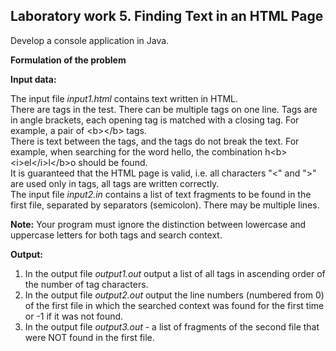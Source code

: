 ## Laboratory work 5. Finding Text in an HTML Page
 
Develop a console application in Java.
 
**Formulation of the problem**


**Input data:**

The input file *input1.html* contains text written in HTML.  
There are tags in the test. There can be multiple tags on one line. Tags are in angle brackets, each opening tag is matched with a closing tag. For example, a pair of \<b>\</b> tags.  
There is text between the tags, and the tags do not break the text. For example, when searching for the word hello, the combination h\<b>\<i>el\</i>l\</b>o should be found.  
It is guaranteed that the HTML page is valid, i.e. all characters "<" and ">" are used only in tags, all tags are written correctly.  
The input file *input2.in* contains a list of text fragments to be found in the first file, separated by separators (semicolon). There may be multiple lines.

 
**Note:** Your program must ignore the distinction between lowercase and uppercase letters for both tags and search context.
 
**Output:**
 1. In the output file *output1.out* output a list of all tags in ascending order of the number of tag characters.  
 2. In the output file *output2.out* output the line numbers (numbered from 0) of the first file in which the searched context was found for the first time or -1 if it was not found.
 3. In the output file *output3.out* - a list of fragments of the second file that were NOT found in the first file.
